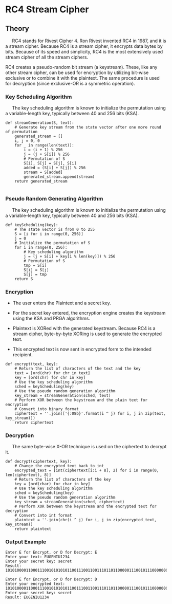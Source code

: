 # RC4 Stream Cipher

## Theory
&ensp;&ensp;&ensp;RC4 stands for Rivest Cipher 4. Ron Rivest invented RC4 in 1987, and it is a stream cipher. Because RC4 is a stream cipher, it encrypts data bytes by bits. Because of its speed and simplicity, RC4 is the most extensively used stream cipher of all the stream ciphers.

RC4 creates a pseudo-random bit stream (a keystream). These, like any other stream cipher, can be used for encryption by utilizing bit-wise exclusive or to combine it with the plaintext. The same procedure is used for decryption (since exclusive-OR is a symmetric operation).


### Key Scheduling Algorithm
&ensp;&ensp;&ensp;The key scheduling algorithm is known to initialize the permutation using a variable-length key, typically between 40 and 256 bits (KSA).
```
def streamGeneration(S, text):
    # Generate key stream from the state vector after one more round of permutation
    generated_stream = []
    i, j = 0, 0
    for _ in range(len(text)):
        i = (i + 1) % 256
        j = (j + S[i]) % 256
        # Permutation of S
        S[i], S[j] = S[j], S[i]
        added = (S[i] + S[j]) % 256
        stream = S[added]
        generated_stream.append(stream) 
    return generated_stream
               
```


### Pseudo Random Generating Algorithm
&ensp;&ensp;&ensp;The key scheduling algorithm is known to initialize the permutation using a variable-length key, typically between 40 and 256 bits (KSA).
```
def keyScheduling(key):
    # The state vector is from 0 to 255
    S = [i for i in range(0, 256)]
    j = 0
    # Initialize the permutation of S
    for i in range(0, 256):
        # Key scheduling algorithm
        j = (j + S[i] + key[i % len(key)]) % 256
        # Permutation of S
        tmp = S[i]
        S[i] = S[j]
        S[j] = tmp
    return S
```


### Encryption
* The user enters the Plaintext and a secret key.

* For the secret key entered, the encryption engine creates the keystream using the KSA and PRGA algorithms.

* Plaintext is XORed with the generated keystream. Because RC4 is a stream cipher, byte-by-byte XORing is used to generate the encrypted text.

* This encrypted text is now sent in encrypted form to the intended recipient.
```
def encrypt(text, key):
    # Return the list of characters of the text and the key
    text = [ord(chr) for chr in text]
    key = [ord(chr) for chr in key]
    # Use the key scheduling algorithm
    sched = keyScheduling(key)
    # Use the pseudo random generation algorithm 
    key_stream = streamGeneration(sched, text)
    # Perform XOR between the keystream and the plain text for encryption
    # Convert into binary format
    ciphertext = ''.join(['{:08b}'.format(i ^ j) for i, j in zip(text, key_stream)])
    return ciphertext
```


### Decryption
&ensp;&ensp;&ensp;The same byte-wise X-OR technique is used on the ciphertext to decrypt it.
```
def decrypt(ciphertext, key):
    # Change the encrypted text back to int
    encrypted_text = [int(ciphertext[i:i + 8], 2) for i in range(0, len(ciphertext), 8)]
    # Return the list of characters of the key
    key = [ord(char) for char in key]
    # Use the key scheduling algorithm
    sched = keyScheduling(key)
    # Use the pseudo random generation algorithm 
    key_stream = streamGeneration(sched, ciphertext)
    # Perform XOR between the keystream and the encrypted text for decryption
    # Convert into int format
    plaintext = ''.join(chr(i ^ j) for i, j in zip(encrypted_text, key_stream))
    return plaintext
```


### Output Example
```
Enter E for Encrypt, or D for Decrypt: E
Enter your text: EUGENIU1234
Enter your secret key: secret
Result: 1010100001100011100101010101100111001100111011011000001110010111000000001111100010001111

Enter E for Encrypt, or D for Decrypt: D
Enter your encrypted text: 1010100001100011100101010101100111001100111011011000001110010111000000001111100010001111
Enter your secret key: secret
Result: EUGENIU1234
```
